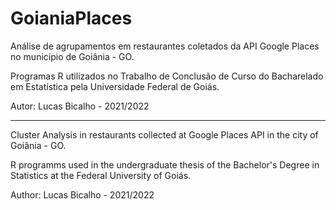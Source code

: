 # GoianiaPlaces
Análise de agrupamentos em restaurantes coletados da API Google Places no município de Goiânia - GO.

Programas R utilizados no Trabalho de Conclusão de Curso do Bacharelado em Estatística pela Universidade Federal de Goiás.

Autor: Lucas Bicalho - 2021/2022

----------------------------------
Cluster Analysis in restaurants collected at Google Places API in the city of Goiânia - GO.

R programms used in the undergraduate thesis of the Bachelor's Degree in Statistics at the Federal University of Goiás.

Author: Lucas Bicalho - 2021/2022
